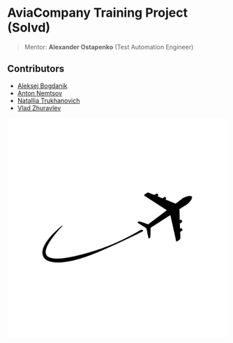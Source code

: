 AviaCompany Training Project (Solvd)
==============================
> Mentor: **Alexander Ostapenko** (Test Automation Engineer)

Contributors
------------
-  [Aleksej Bogdanik](https://www.linkedin.com/in/aleksej-bogdanik/)
-  [Anton Nemtsov](https://www.linkedin.com/in/shelzi/)
-  [Natallia Trukhanovich](https://github.com/NataliaTrukhanovich)
-  [Vlad Zhuravlev](https://www.linkedin.com/in/vlad-zhuravlev/)
 
 ![](image.png)
